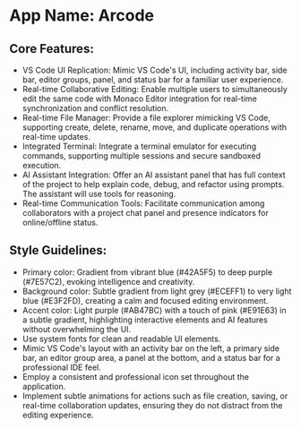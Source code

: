 # **App Name**: Arcode

## Core Features:

- VS Code UI Replication: Mimic VS Code's UI, including activity bar, side bar, editor groups, panel, and status bar for a familiar user experience.
- Real-time Collaborative Editing: Enable multiple users to simultaneously edit the same code with Monaco Editor integration for real-time synchronization and conflict resolution.
- Real-time File Manager: Provide a file explorer mimicking VS Code, supporting create, delete, rename, move, and duplicate operations with real-time updates.
- Integrated Terminal: Integrate a terminal emulator for executing commands, supporting multiple sessions and secure sandboxed execution.
- AI Assistant Integration: Offer an AI assistant panel that has full context of the project to help explain code, debug, and refactor using prompts. The assistant will use tools for reasoning.
- Real-time Communication Tools: Facilitate communication among collaborators with a project chat panel and presence indicators for online/offline status.

## Style Guidelines:

- Primary color: Gradient from vibrant blue (#42A5F5) to deep purple (#7E57C2), evoking intelligence and creativity.
- Background color: Subtle gradient from light grey (#ECEFF1) to very light blue (#E3F2FD), creating a calm and focused editing environment.
- Accent color: Light purple (#AB47BC) with a touch of pink (#E91E63) in a subtle gradient, highlighting interactive elements and AI features without overwhelming the UI.
- Use system fonts for clean and readable UI elements.
- Mimic VS Code's layout with an activity bar on the left, a primary side bar, an editor group area, a panel at the bottom, and a status bar for a professional IDE feel.
- Employ a consistent and professional icon set throughout the application.
- Implement subtle animations for actions such as file creation, saving, or real-time collaboration updates, ensuring they do not distract from the editing experience.